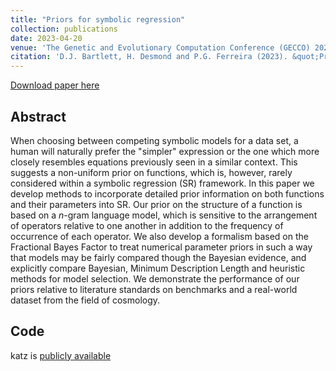 ```yaml
---
title: "Priors for symbolic regression"
collection: publications
date: 2023-04-20
venue: 'The Genetic and Evolutionary Computation Conference (GECCO) 2023 Workshop on Symbolic Regression'
citation: 'D.J. Bartlett, H. Desmond and P.G. Ferreira (2023). &quot;Priors for symbolic regression.&quot; <i>arXiv:2304.06333</i>.'
---
```


[Download paper here](https://arxiv.org/abs/2304.06333)

## Abstract
When choosing between competing symbolic models for a data set, a human will naturally prefer the "simpler" expression or the one which more closely resembles equations previously seen in a similar context. This suggests a non-uniform prior on functions, which is, however, rarely considered within a symbolic regression (SR) framework. In this paper we develop methods to incorporate detailed prior information on both functions and their parameters into SR. Our prior on the structure of a function is based on a $n$-gram language model, which is sensitive to the arrangement of operators relative to one another in addition to the frequency of occurrence of each operator. We also develop a formalism based on the Fractional Bayes Factor to treat numerical parameter priors in such a way that models may be fairly compared though the Bayesian evidence, and explicitly compare Bayesian, Minimum Description Length and heuristic methods for model selection. We demonstrate the performance of our priors relative to literature standards on benchmarks and a real-world dataset from the field of cosmology.

## Code
katz is [publicly available](https://katz.readthedocs.io/en/latest/)
